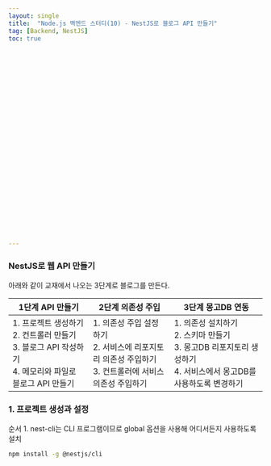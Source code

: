 ```yaml
---
layout: single
title:  "Node.js 백엔드 스터디(10) - NestJS로 블로그 API 만들기"
tag: [Backend, NestJS]
toc: true 




























---
```


### NestJS로 웹 API 만들기

아래와 같이 교재에서 나오는 3단계로 블로그를 만든다.

| 1단계 API 만들기                                             | 2단계 의존성 주입                                            | 3단계 몽고DB 연동                                            |
| ------------------------------------------------------------ | ------------------------------------------------------------ | ------------------------------------------------------------ |
| 1. 프로젝트 생성하기<br />2. 컨트롤러 만들기<br />3. 블로그 API 작성하기<br />4. 메모리와 파일로 블로그 API 만들기 | 1. 의존성 주입 설정하기<br />2. 서비스에 리포지토리 의존성 주입하기<br />3. 컨트롤러에 서비스 의존성 주입하기 | 1. 의존성 설치하기<br />2. 스키마 만들기<br />3. 몽고DB 리포지토리 생성하기<br />4. 서비스에서 몽고DB를 사용하도록 변경하기 |



### 1. 프로젝트 생성과 설정

순서 1. nest-cli는 CLI 프로그램이므로 global 옵션을 사용해 어디서든지 사용하도록 설치

```bash
npm install -g @nestjs/cli
```


